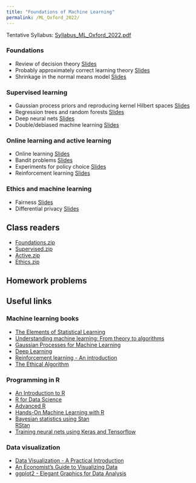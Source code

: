 ```yaml
---
title: "Foundations of Machine Learning"
permalink: /ML_Oxford_2022/
---
```



Tentative Syllabus: [Syllabus_ML_Oxford_2022.pdf](/home/files/teaching/ML_Oxford_2022/Syllabus_ML_Oxford_2022.pdf)



### Foundations
* Review of decision theory
[Slides](/home/files/teaching/ML_Oxford_2022/decision_theory_slides.pdf)
* Probably approximately correct learning theory
[Slides](/home/files/teaching/ML_Oxford_2022/pac_learning_slides.pdf)
* Shrinkage in the normal means model
[Slides](/home/files/teaching/ML_Oxford_2022/normal_shrinkage_slides.pdf)

### Supervised learning

* Gaussian process priors and reproducing kernel Hilbert spaces
[Slides](/home/files/teaching/ML_Oxford_2022/gaussian_process_slides.pdf)
* Regression trees and random forests
[Slides](/home/files/teaching/ML_Oxford_2022/random_forests_slides.pdf)
* Deep neural nets
[Slides](/home/files/teaching/ML_Oxford_2022/neural_nets_slides.pdf)
* Double/debiased machine learning
[Slides](/home/files/teaching/ML_Oxford_2022/debiased_ml_slides.pdf)


### Online learning and active learning
* Online learning
[Slides](/home/files/teaching/ML_Oxford_2022/adversarial_online_learning_slides.pdf)
* Bandit problems
[Slides](/home/files/teaching/ML_Oxford_2022/bandit_problems_slides.pdf)
* Experiments for policy choice
[Slides](/home/files/teaching/ML_Oxford_2022/policy_experiments_slides.pdf)
* Reinforcement learning
[Slides](/home/files/teaching/ML_Oxford_2022/reinforcement_learning_slides.pdf)  


### Ethics and machine learning

* Fairness
[Slides](/home/files/teaching/ML_Oxford_2022/fairness_slides.pdf)  
* Differential privacy
[Slides](/home/files/teaching/ML_Oxford_2022/differential_privacy_slides.pdf)  


## Class readers

* [Foundations.zip](/home/files/teaching/ML_Oxford_2022/Foundations.zip)  
* [Supervised.zip](/home/files/teaching/ML_Oxford_2022/Supervised.zip)  
* [Active.zip](/home/files/teaching/ML_Oxford_2022/Active.zip)  
* [Ethics.zip](/home/files/teaching/ML_Oxford_2022/Ethics.zip)


## Homework problems


## Useful links

### Machine learning books
* [The Elements of Statistical Learning](https://web.stanford.edu/~hastie/Papers/ESLII.pdf)
* [Understanding machine learning: From theory to algorithms](https://www.cs.huji.ac.il/~shais/UnderstandingMachineLearning/understanding-machine-learning-theory-algorithms.pdf)
* [Gaussian Processes for Machine Learning](http://www.gaussianprocess.org/gpml/chapters/)
* [Deep Learning](https://www.deeplearningbook.org/)
* [Reinforcement learning - An introduction](http://www.incompleteideas.net/book/RLbook2018.pdf)
* [The Ethical Algorithm](https://global.oup.com/academic/product/the-ethical-algorithm-9780190948207)  


### Programming in R

* [An Introduction to R](https://cran.r-project.org/doc/manuals/r-release/R-intro.pdf)
* [R for Data Science](https://r4ds.had.co.nz/)
* [Advanced R](https://adv-r.hadley.nz/)
* [Hands-On Machine Learning with R](https://bradleyboehmke.github.io/HOML/)  
* [Bayesian statistics using Stan](https://mc-stan.org/docs/2_20/stan-users-guide/index.html)  
[RStan](https://github.com/stan-dev/rstan/wiki/RStan-Getting-Started)  
* [Training neural nets using Keras  and Tensorflow](https://tensorflow.rstudio.com/keras/)


### Data visualization

* [Data Visualization - A Practical Introduction](http://socviz.co/)
* [An Economist’s Guide to Visualizing Data](https://pubs.aeaweb.org/doi/pdfplus/10.1257/jep.28.1.209)
* [ggplot2 - Elegant Graphics for Data Analysis](http://moderngraphics11.pbworks.com/f/ggplot2-Book09hWickham.pdf)








